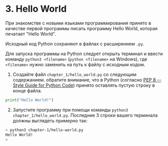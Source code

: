 # 3. Hello World

При знакомстве с новыми языками программирования принято в качестве первой программы писать программу Hello World, которая печатает "Hello World".

Исходный код Python сохраняют в файлах с расширением `.py`.

Для запуска программы на Python следует открыть терминал и ввести команду `python3 <filename>` (`python <filename>` на Windows), где `<filename>` нужно заменить на путь к файлу с исходным кодом.

1. Создайте файл `chapter_1/hello_world.py` со следующим содержанием. обратите внимание, что в Python (согласно [PEP 8 -- Style Guide for Python Code](https://www.python.org/dev/peps/pep-0008/)) принято оставлять пустую строку в конце файла.
<!--
filename: chapter_1/hello_world.py
-->

```python
print("Hello World!")

```

2. Запустите программу при помощи команды `python3 chapter_1/hello_world.py`. Последние 3 строки вашего терминала должны выглядеть примерно так:

<!-- 
runs: chapter_1/hello_world.py
stdin: ''
stdout: 'Hello World\n'
-->

```bash
> python3 chapter-1/hello-world.py
Hello World!
>
```

